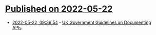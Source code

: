 # [Published on 2022-05-22](index.md)

* [2022-05-22, 09:39:54](https://news.ycombinator.com/item?id=31466416) - [UK Government Guidelines on Documenting APIs](https://www.gov.uk/guidance/how-to-document-apis)
